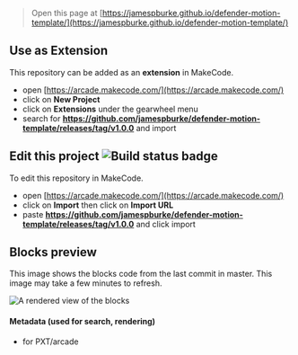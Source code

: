 
> Open this page at [https://jamespburke.github.io/defender-motion-template/](https://jamespburke.github.io/defender-motion-template/)

## Use as Extension

This repository can be added as an **extension** in MakeCode.

* open [https://arcade.makecode.com/](https://arcade.makecode.com/)
* click on **New Project**
* click on **Extensions** under the gearwheel menu
* search for **https://github.com/jamespburke/defender-motion-template/releases/tag/v1.0.0** and import

## Edit this project ![Build status badge](https://github.com/jamespburke/defender-motion-template/releases/tag/v1.0.0/workflows/MakeCode/badge.svg)

To edit this repository in MakeCode.

* open [https://arcade.makecode.com/](https://arcade.makecode.com/)
* click on **Import** then click on **Import URL**
* paste **https://github.com/jamespburke/defender-motion-template/releases/tag/v1.0.0** and click import

## Blocks preview

This image shows the blocks code from the last commit in master.
This image may take a few minutes to refresh.

![A rendered view of the blocks](https://github.com/jamespburke/defender-motion-template/releases/tag/v1.0.0/raw/master/.github/makecode/blocks.png)

#### Metadata (used for search, rendering)

* for PXT/arcade
<script src="https://makecode.com/gh-pages-embed.js"></script><script>makeCodeRender("{{ site.makecode.home_url }}", "{{ site.github.owner_name }}/{{ site.github.repository_name }}");</script>
